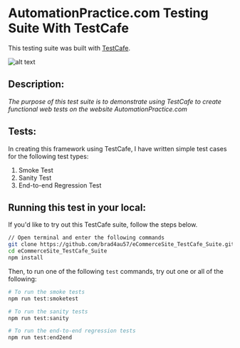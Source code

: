 # AutomationPractice.com Testing Suite With TestCafe

This testing suite was built with [TestCafe](https://devexpress.github.io/testcafe/).

![alt text](https://raw.githubusercontent.com/DevExpress/testcafe/master/media/testcafe-logo.svg?sanitize=true "testcafe")

## Description:

_The purpose of this test suite is to demonstrate using TestCafe to create functional web tests on the website AutomationPractice.com_

## Tests:

In creating this framework using TestCafe, I have written simple test cases for the following test types:

1. Smoke Test
2. Sanity Test
3. End-to-end Regression Test

## Running this test in your local:

If you'd like to try out this TestCafe suite, follow the steps below.

```sh
// Open terminal and enter the following commands
git clone https://github.com/brad4au57/eCommerceSite_TestCafe_Suite.git
cd eCommerceSite_TestCafe_Suite
npm install
```

Then, to run one of the following `test` commands, try out one or all of the following:

```sh
# To run the smoke tests
npm run test:smoketest

# To run the sanity tests
npm run test:sanity

# To run the end-to-end regression tests
npm run test:end2end
```
